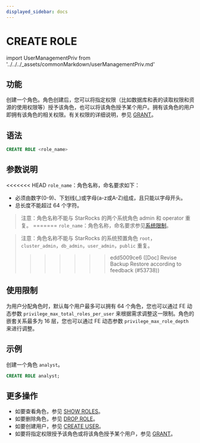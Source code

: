 ```yaml
---
displayed_sidebar: docs
---
```


# CREATE ROLE

import UserManagementPriv from '../../../_assets/commonMarkdown/userManagementPriv.md'

## 功能

创建一个角色。角色创建后，您可以将指定权限（比如数据库和表的读取权限和资源的使用权限等）授予该角色，也可以将该角色授予某个用户。拥有该角色的用户即拥有该角色的相关权限。有关权限的详细说明，参见 [GRANT](./GRANT.md)。

<UserManagementPriv />

## 语法

```SQL
CREATE ROLE <role_name>
```

## 参数说明

<<<<<<< HEAD
`role_name`：角色名称，命名要求如下：

- 必须由数字(0-9)、下划线(_)或字母(a-z或A-Z)组成，且只能以字母开头。
- 总长度不能超过 64 个字符。

> 注意：角色名称不能与 StarRocks 的两个系统角色 admin 和 operator 重复。
=======
`role_name`：角色名称，命名要求参见[系统限制](../../System_limit.md)。

> 注意：角色名称不能与 StarRocks 的系统预置角色 `root`，`cluster_admin`，`db_admin`，`user_admin`，`public` 重复。
>>>>>>> edd5009ce6 ([Doc] Revise Backup Restore according to feedback (#53738))

## 使用限制

为用户分配角色时，默认每个用户最多可以拥有 64 个角色，您也可以通过 FE 动态参数 `privilege_max_total_roles_per_user` 来根据需求调整这一限制。角色的嵌套关系最多为 16 层，您也可以通过 FE 动态参数 `privilege_max_role_depth` 来进行调整。

## 示例

创建一个角色 `analyst`。

```SQL
CREATE ROLE analyst;
```

## 更多操作

- 如要查看角色，参见 [SHOW ROLES](./SHOW_ROLES.md)。
- 如要删除角色，参见 [DROP ROLE](./DROP_ROLE.md)。
- 如要创建用户，参见 [CREATE USER](./CREATE_USER.md)。
- 如要将指定权限授予该角色或将该角色授予某个用户，参见 [GRANT](./GRANT.md)。
